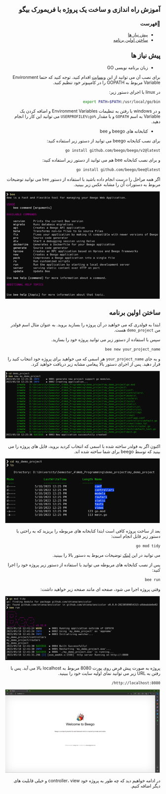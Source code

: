 <div dir="rtl">

## آموزش راه اندازی و ساخت یک پروژه با فریمورک بیگو

### 📝فهرست
 - [پیش نیاز ها]()
 - [ساختن اولین برنامه]()

## پیش نیاز ها
- زبان برنامه نویسی GO

برای نصب آن می توانید از این [وبسایت](https://go.dev/dl/) اقدام کنید.
توجه کنید که حتما Environment Variable مربوط به GOPATH را در کامپیوتر خود تنظیم کنید.

در linux با اجرای دستور زیر:

```bash
export PATH=$PATH:/usr/local/go/bin
```

و در windows با رفتن به تنظیمات Environment Variables و اضافه کردن یک Variable به اسم `GOPATH` و با مقدار `%USERPROFILE%\go`
می توانید این کار را انجام دهید.

- کتابخانه های beego و bee

برای نصب کتابخانه beego می توانید از دستور زیر استفاده کنید:

```bash
go install github.com/beego/beego/v2@latest
```

و برای نصب کتابخانه bee هم می توانید از دستور زیر استفاده کنید:

```bash
go install github.com/beego/bee@latest
```

اگر همه مراحل را درست انجام داده باشید با استفاده از دستور `bee` می توانید توضیحات مربوط به دستورات آن را مشابه عکس زیر ببینید.

<p align=center><img src="./src/images/bee_commands.png" width=500 /></p>

## ساختن اولین برنامه
ابتدا به فولدری که می خواهید در آن پروژه را بسازید بروید. به عنوان مثال اسم فولدر من `demo_project` هست.

سپس با استفاده از دستور زیر می توانید پروژه خود را بسازید.

```bash
bee new your_project_name
```

و به جای `your_project_name` هر اسمی که می خواهید برای پروژه خود انتخاب کنید را قرار دهید.
پس از اجرای دستور بالا پیغامی مشابه زیر دریافت خواهید کرد.

<p align=center><img src="./src/images/bee_new_project.png" width=500 /></p>

اکنون اگر به فولدر ساخته شده با اسمی که انتخاب کردید بروید، فایل های پروژه را می بینید که توسط beego  برای شما ساخته شده اند.

<p align=center><img src="./src/images/bee_list.png" width=500 /></p>

بعد از ساخت پروژه کافی است ابتدا کتابخانه های مربوطه را بریزید که به راحتی با دستور زیر قابل انجام است:

```bash
go mod tidy
```

می توانید در این [لینک](https://go.dev/ref/mod#go-mod-tidy) توضیحات مربوط به دستور بالا را ببینید.

پس از نصب کتابخانه های مربوطه می توانید با استفاده از دستور زیر پروژه خود را اجرا کنید:

```bash
bee run
```

وقتی پروژه اجرا می شود، صفحه ای مانند صفحه زیر خواهید داشت:

<p align=center><img src="./src/images/bee_run.png" width=500 /></p>

پروژه به صورت پیش فرض روی پورت 8080 مربوط به localhost بالا می آید.
پس با رفتن به URL زیر می توانید نمای اولیه سایت خود را ببینید.

```http
http://localhost:8080/
```

<p align=center><img src="./src/images/bee_site.png" width=500 /></p>

در ادامه خواهیم دید که چه طور به پروژه خود controller، view و خیلی قابلیت های دیگر اضافه کنیم.

</div>
